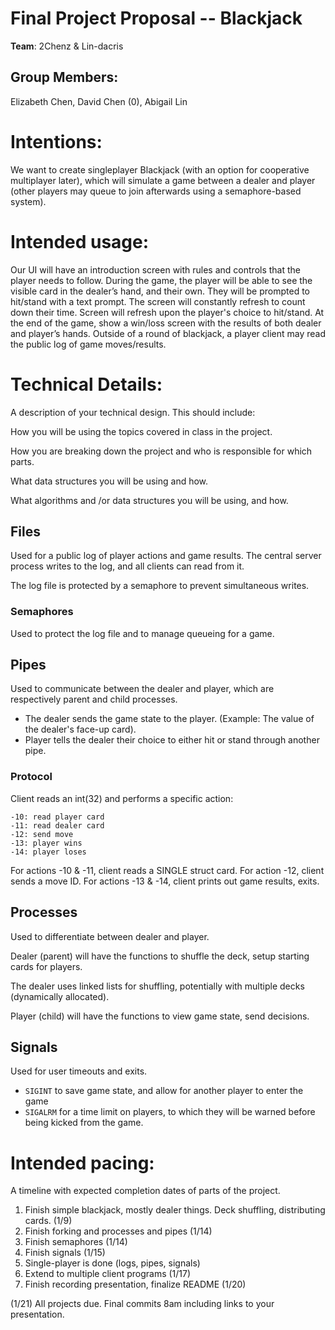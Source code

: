 # Final Project Proposal -- Blackjack

**Team**:  2Chenz & Lin-dacris 
## Group Members:

Elizabeth Chen, David Chen (0), Abigail Lin
       
# Intentions:

We want to create singleplayer Blackjack (with an option for cooperative
multiplayer later), which will simulate a game between a dealer and player
(other players may queue to join afterwards using a semaphore-based system).
    
# Intended usage:

Our UI will have an introduction screen with rules and controls that the player
needs to follow. During the game, the player will be able to see the visible
card in the dealer’s hand, and their own. They will be prompted to hit/stand
with a text prompt. The screen will constantly refresh to count down their time.
Screen will refresh upon the player's choice to hit/stand. At the end of the
game, show a win/loss screen with the results of both dealer and player’s hands.
Outside of a round of blackjack, a player client may read the public log of game
moves/results.

  
# Technical Details:

A description of your technical design. This should include:
   
How you will be using the topics covered in class in the project.
     
How you are breaking down the project and who is responsible for which parts.
  
What data structures you will be using and how.
     
What algorithms and /or data structures you will be using, and how.

## Files
Used for a public log of player actions and game results. The central server
process writes to the log, and all clients can read from it.

The log file is protected by a semaphore to prevent simultaneous writes.

### Semaphores

Used to protect the log file and to manage queueing for a game.

## Pipes

Used to communicate between the dealer and player, which are respectively parent
and child processes.
- The dealer sends the game state to the player. (Example: The value of the
  dealer's face-up card).
- Player tells the dealer their choice to either hit or stand through another pipe.

### Protocol
Client reads an int(32) and performs a specific action:
```
-10: read player card
-11: read dealer card
-12: send move
-13: player wins
-14: player loses
```
For actions -10 & -11, client reads a SINGLE struct card.
For action -12, client sends a move ID.
For actions -13 & -14, client prints out game results, exits.

## Processes

Used to differentiate between dealer and player.

Dealer (parent) will have the functions to shuffle the deck, setup starting cards for players.

The dealer uses linked lists for shuffling, potentially with multiple decks (dynamically allocated).

Player (child) will have the functions to view game state, send decisions.

## Signals

Used for user timeouts and exits.

- `SIGINT` to save game state, and allow for another player to enter the game
- `SIGALRM` for a time limit on players, to which they will be warned before being kicked from the game.


# Intended pacing:

A timeline with expected completion dates of parts of the project.

1. Finish simple blackjack, mostly dealer things. Deck shuffling, distributing cards. (1/9)
2. Finish forking and processes and pipes (1/14)
3. Finish semaphores (1/14)
4. Finish signals (1/15)
5. Single-player is done (logs, pipes, signals)
6. Extend to multiple client programs (1/17)
7. Finish recording presentation, finalize README (1/20)

(1/21) All projects due. Final commits 8am including links to your presentation.

